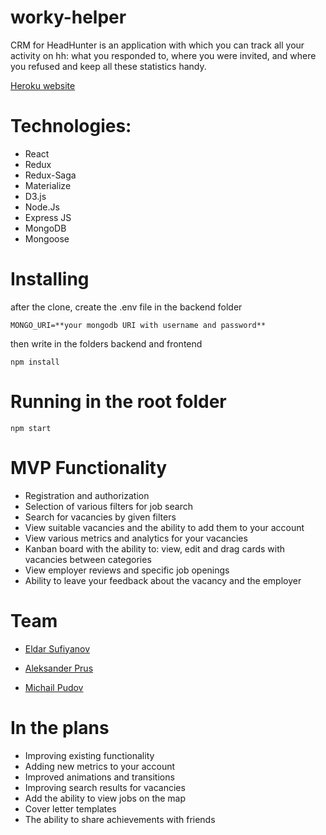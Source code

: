 # worky-helper
CRM for HeadHunter is an application with which you can track all your activity on hh: what you responded to, where you were invited, and where you refused and keep all these statistics handy.


[Heroku website](https://worky-helper.herokuapp.com/)

# Technologies:
* React
* Redux
* Redux-Saga
* Materialize
* D3.js
* Node.Js
* Express JS
* MongoDB
* Mongoose

# Installing
after the clone, create the .env file in the backend folder

`
MONGO_URI=**your mongodb URI with username and password**
`

then write in the folders backend and frontend

`
 npm install
 `

# Running in the root folder

`
npm start
`

# MVP Functionality
* Registration and authorization
* Selection of various filters for job search
* Search for vacancies by given filters
* View suitable vacancies and the ability to add them to your account
* View various metrics and analytics for your vacancies
* Kanban board with the ability to: view, edit and drag cards with vacancies between categories
* View employer reviews and specific job openings
* Ability to leave your feedback about the vacancy and the employer


# Team
* [Eldar Sufiyanov](https://github.com/Ellpm)

* [Aleksander Prus](https://github.com/Alex90rus)

* [Michail Pudov](https://github.com/Michail-Pudov)


# In the plans
* Improving existing functionality
* Adding new metrics to your account
* Improved animations and transitions
* Improving search results for vacancies
* Add the ability to view jobs on the map
* Cover letter templates
* The ability to share achievements with friends
